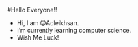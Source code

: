 #Hello Everyone!!
- Hi, I am @Adleikhsan. 
- I’m currently learning computer science. 
- Wish Me Luck!

